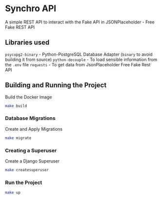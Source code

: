 # Synchro API
A simple REST API to interact with the Fake API in JSONPlaceholder - Free Fake REST API

## Libraries used
`psycopg2-binary` - Python-PostgreSQL Database Adapter (`binary` to avoid building it from source)
`python-decouple` - To load sensible information from the `.env` file
`requests` - To get data from JsonPlaceholder Free Fake Rest API

## Building and Running the Project
Build the Docker Image
```bash
make build
```

### Database Migrations
Create and Apply Migrations
```bash
make migrate
```

### Creating a Superuser
Create a Django Superuser
```bash
make createsuperuser
```

### Run the Project
```bash
make up
```
